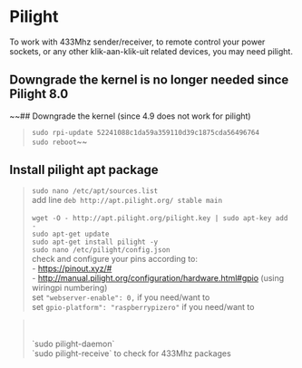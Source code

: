 # Pilight
To work with 433Mhz sender/receiver, to remote control your power sockets,
or any other klik-aan-klik-uit related devices, you may need pilight.

## Downgrade the kernel is no longer needed since Pilight 8.0
~~## Downgrade the kernel (since 4.9 does not work for pilight)
> `sudo rpi-update 52241088c1da59a359110d39c1875cda56496764`
><br> `sudo reboot`~~

## Install pilight apt package
> `sudo nano /etc/apt/sources.list`
><br> add line `deb http://apt.pilight.org/ stable main`
><br>
><br> `wget -O - http://apt.pilight.org/pilight.key | sudo apt-key add -`
><br> `sudo apt-get update`
><br> `sudo apt-get install pilight -y`
><br> `sudo nano /etc/pilight/config.json`
><br> check and configure your pins according to:
><br> - https://pinout.xyz/#
><br> - http://manual.pilight.org/configuration/hardware.html#gpio (using wiringpi numbering)
><br> set `"webserver-enable": 0,` if you need/want to
><br> set `gpio-platform": "raspberrypizero"` if you need/want to

><br>
><br> `sudo pilight-daemon`
><br> `sudo pilight-receive` to check for 433Mhz packages
